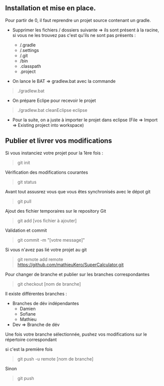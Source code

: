 ## Installation et mise en place. 

Pour partir de 0, il faut reprendre un projet source contenant un gradle. 

* Supprimer les fichiers / dossiers suivante => ils sont présent à la racine, si vous ne les trouvez pas c'est qu'ils ne sont pas présents :
  * /.gradle
  * /.settings
  * /.git
  * /bin
  * .classpath
  * .project

* On lance le BAT => gradlew.bat avec la commande 

> ./gradlew.bat

* On prépare Eclipe pour recevoir le projet 

> ./gradlew.bat cleanEclipse eclipse 

* Pour la suite, on a juste à importer le projet dans eclipse (File => Import => Existing project into workspace)

## Publier et livrer vos modifications 

Si vous instanciez votre projet pour la 1ère fois :

> git init

Vérification des modifications courantes

> git status

Avant tout assusrez vous que vous êtes synchronisés avec le dépot git

> git pull

Ajout des fichier temporaires sur le repository Git

> git add [vos fichier à ajouter]

Validation et commit

> git commit -m "[votre message]"

Si vous n'avez pas lié votre projet au git 

> git remote add remote https://github.com/mathieuKero/SuperCalculator.git

Pour changer de branche et publier sur les branches correspondantes 

> git checkout [nom de branche]

Il existe différentes branches :
* Branches de dév indépendantes
  * Damien
  * Sofiane 
  * Mathieu
* Dev => Branche de dév

Une fois votre branche sélectionnée, pushez vos modifications sur le répertoire correspondant

si c'est la première fois

> git push -u remote [nom de branche] 

Sinon 

> git push
